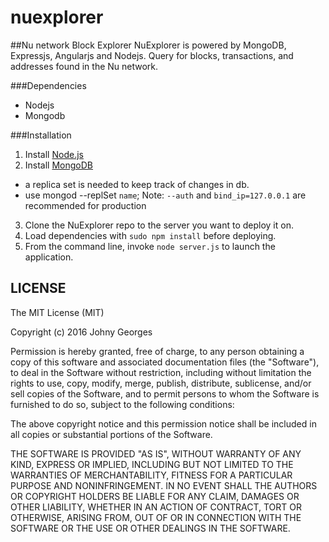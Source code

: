 nuexplorer
==========

##Nu network Block Explorer
NuExplorer is powered by MongoDB, Expressjs, Angularjs and Nodejs. Query for blocks, transactions, and addresses found in the Nu network.

###Dependencies
- Nodejs
- Mongodb

###Installation
1. Install [Node.js](https://nodejs.org/)
2. Install [MongoDB](https://mongodb.org/)
  - a replica set is needed to keep track of changes in db.
  - use mongod --replSet `name`; Note: `--auth` and `bind_ip=127.0.0.1` are recommended for production
3. Clone the NuExplorer repo to the server you want to deploy it on.
4. Load dependencies with `sudo npm install` before deploying.
5. From the command line, invoke `node server.js` to launch the application.


LICENSE
----------------------------
The MIT License (MIT)

Copyright (c) 2016 Johny Georges

Permission is hereby granted, free of charge, to any person obtaining a copy of this software and associated documentation files (the "Software"), to deal in the Software without restriction, including without limitation the rights to use, copy, modify, merge, publish, distribute, sublicense, and/or sell copies of the Software, and to permit persons to whom the Software is furnished to do so, subject to the following conditions:

The above copyright notice and this permission notice shall be included in all copies or substantial portions of the Software.

THE SOFTWARE IS PROVIDED "AS IS", WITHOUT WARRANTY OF ANY KIND, EXPRESS OR IMPLIED, INCLUDING BUT NOT LIMITED TO THE WARRANTIES OF MERCHANTABILITY, FITNESS FOR A PARTICULAR PURPOSE AND NONINFRINGEMENT. IN NO EVENT SHALL THE AUTHORS OR COPYRIGHT HOLDERS BE LIABLE FOR ANY CLAIM, DAMAGES OR OTHER LIABILITY, WHETHER IN AN ACTION OF CONTRACT, TORT OR OTHERWISE, ARISING FROM, OUT OF OR IN CONNECTION WITH THE SOFTWARE OR THE USE OR OTHER DEALINGS IN THE SOFTWARE.